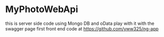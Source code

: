 # MyPhotoWebApi
this is server side code using Mongo DB and oData
play with it with the swagger page first
front end code at 
 https://github.com/yww325/ng-app
 
